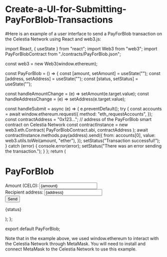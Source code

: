 # Create-a-UI-for-Submitting-PayForBlob-Transactions

#Here is an example of a user interface to send a PayForBlob transaction on the Celestia Network using React and web3.js:

import React, { useState } from "react";
import Web3 from "web3";
import PayForBlobContract from "./contracts/PayForBlob.json";

const web3 = new Web3(window.ethereum);

const PayForBlob = () => {
  const [amount, setAmount] = useState("");
  const [address, setAddress] = useState("");
  const [status, setStatus] = useState("");

  const handleAmountChange = (e) => setAmount(e.target.value);
  const handleAddressChange = (e) => setAddress(e.target.value);

  const handleSubmit = async (e) => {
    e.preventDefault();
    try {
      const accounts = await window.ethereum.request({
        method: "eth_requestAccounts",
      });
      const contractAddress = "0x123..."; // address of the PayForBlob smart contract on Celestia Network
      const contractInstance = new web3.eth.Contract(
        PayForBlobContract.abi,
        contractAddress
      );
      await contractInstance.methods.pay(address).send({
        from: accounts[0],
        value: web3.utils.toWei(amount, "ether"),
      });
      setStatus("Transaction successful!");
    } catch (error) {
      console.error(error);
      setStatus("There was an error sending the transaction.");
    }
  };
  return (
    <div>
      <h1>PayForBlob</h1>
      <form onSubmit={handleSubmit}>
        <label>
          Amount (CELO):
          <input type="text" value={amount} onChange={handleAmountChange} />
        </label>
        <br />
        <label>
          Recipient address:
          <input type="text" value={address} onChange={handleAddressChange} />
        </label>
        <br />
        <button type="submit">Send</button>
      </form>
      <p>{status}</p>
    </div>
  );
};

export default PayForBlob;


Note that in the example above, we used window.ethereum to interact with the Celestia Network through MetaMask. You will need to install and connect MetaMask to the Celestia Network to use this example.
